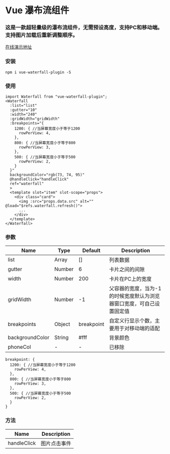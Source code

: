 # Vue 瀑布流组件

### 这是一款超轻量级的瀑布流组件，无需预设高度，支持PC和移动端。支持图片加载后重新调整顺序。

[在线演示地址](https://heikaimu.github.io/vue-waterfall-plugin/dist/index.html#/)

### 安装
```
npm i vue-waterfall-plugin -S
```

### 使用
```
import Waterfall from "vue-waterfall-plugin";
<Waterfall 
  :list="list" 
  :gutter="10" 
  :width="240" 
  :gridWidth="gridWidth"
  :breakpoints="{
    1200: { //当屏幕宽度小于等于1200
      rowPerView: 4,
    },
    800: { //当屏幕宽度小于等于800
      rowPerView: 3,
    },
    500: { //当屏幕宽度小于等于500
      rowPerView: 2,
    }
  }"
  backgroundColor="rgb(73, 74, 95)" 
  @handleClick="handleClick" 
  ref="waterfall"
  >
  <template slot="item" slot-scope="props">
    <div class="card">
      <img :src="props.data.src" alt="" @load="$refs.waterfall.refresh()">
      ...
    </div>
  </template>
</Waterfall>
```

### 参数
| Name             | Type    | Default  | Description           |
| ---------------- | ------- | -------- | --------------------- |
| list             | Array   | []       | 列表数据            |
| gutter           | Number  | 6        | 卡片之间的间隙 |
| width            | Number  | 200      | 卡片在PC上的宽度     |
| gridWidth        | Number  | -1       | 父容器的宽度，当为-1的时候宽度默认为浏览器窗口宽度，可自己设置固定值 |
| breakpoints      | Object  |breakpoint| 自定义行显示个数，主要用于对移动端的适配 |
| backgroundColor  | String  | #fff     | 背景颜色 |
| phoneCol         | -       | -        | 已移除 |
```
breakpoint: {
  1200: { //当屏幕宽度小于等于1200
    rowPerView: 4,
  },
  800: { //当屏幕宽度小于等于800
    rowPerView: 3,
  },
  500: { //当屏幕宽度小于等于500
    rowPerView: 2,
  }
}
```

### 方法
| Name             | Description           |
| ---------------- | --------------------- |
| handleClick      | 图片点击事件            |
